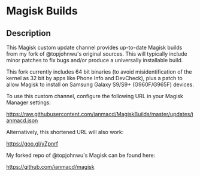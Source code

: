 # Magisk Builds

## Description

This Magisk custom update channel provides up-to-date Magisk builds from my
fork of @topjohnwu's original sources. This will typically include minor
patches to fix bugs and/or produce a universally installable build.

This fork currently includes 64 bit binaries (to avoid misidentification of
the kernel as 32 bit by apps like Phone Info and DevCheck), plus a patch to
allow Magisk to install on Samsung Galaxy S9/S9+ (G960F/G965F) devices.

To use this custom channel, configure the following URL in your Magisk Manager
settings:

https://raw.githubusercontent.com/ianmacd/MagiskBuilds/master/updates/ianmacd.json

Alternatively, this shortened URL will also work:

https://goo.gl/yZpnrf

My forked repo of @topjohnwu's Magisk can be found here:

https://github.com/ianmacd/magisk
